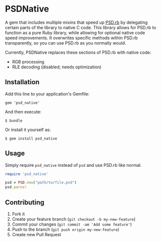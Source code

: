 # PSDNative

A gem that includes multiple mixins that speed up [PSD.rb](https://github.com/layervault/psd.rb) by delegating certain parts of the library to native C code. This library allows for PSD.rb to function as a pure Ruby library, while allowing for optional native code speed improvements. It overwrites specific methods within PSD.rb transparently, so you can use PSD.rb as you normally would.

Currently, PSDNative replaces these sections of PSD.rb with native code:

* RGB processing
* RLE decoding (disabled; needs optimization)

## Installation

Add this line to your application's Gemfile:

    gem 'psd_native'

And then execute:

    $ bundle

Or install it yourself as:

    $ gem install psd_native

## Usage

Simply require `psd_native` instead of `psd` and use PSD.rb like normal.

``` ruby
require 'psd_native'

psd = PSD.new("path/to/file.psd")
psd.parse!
```

## Contributing

1. Fork it
2. Create your feature branch (`git checkout -b my-new-feature`)
3. Commit your changes (`git commit -am 'Add some feature'`)
4. Push to the branch (`git push origin my-new-feature`)
5. Create new Pull Request
